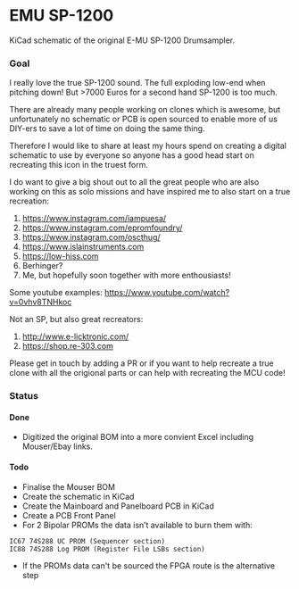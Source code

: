 # EMU SP-1200 #

KiCad schematic of the original E-MU SP-1200 Drumsampler. 

### Goal ###

I really love the true SP-1200 sound. The full exploding low-end when pitching down!
But >7000 Euros for a second hand SP-1200 is too much.

There are already many people working on clones which is awesome, but unfortunately no schematic or PCB is open sourced to enable more of us DIY-ers to save a lot of time on doing the same thing.

Therefore I would like to share at least my hours spend on creating a digital schematic to use by everyone so anyone has a good head start on recreating this icon in the truest form.

I do want to give a big shout out to all the great people who are also working on this as solo missions and have inspired me to also start on a true recreation:

1. https://www.instagram.com/iampuesa/ 
2. https://www.instagram.com/epromfoundry/
3. https://www.instagram.com/oscthug/
4. https://www.islainstruments.com
5. https://low-hiss.com
6. Berhinger?
7. Me, but hopefully soon together with more enthousiasts!

Some youtube examples:
https://www.youtube.com/watch?v=0vhv8TNHkoc

Not an SP, but also great recreators:
1. http://www.e-licktronic.com/
2. https://shop.re-303.com

Please get in touch by adding a PR or if you want to help recreate a true clone with all the origional parts or can help with recreating the MCU code!


### Status ###

#### Done ####
- Digitized the original BOM into a more convient Excel including Mouser/Ebay links.

#### Todo ####
- Finalise the Mouser BOM
- Create the schematic in KiCad
- Create the Mainboard and Panelboard PCB in KiCad
- Create a PCB Front Panel
- For 2 Bipolar PROMs the data isn’t available to burn them with:
```
IC67 74S288 UC PROM (Sequencer section)
IC88 74S288 Log PROM (Register File LSBs section)
```

- If the PROMs data can't be sourced the FPGA route is the alternative step